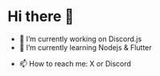 # Hi there 👋
- 🔭 I’m currently working on Discord.js
- 🌱 I’m currently learning Nodejs & Flutter
<!-- - 👯 I’m looking to collaborate on ... -->
<!-- - 🤔 I’m looking for help with ... -->
<!-- - 💬 Ask me about ... -->
- 📫 How to reach me: X or Discord
<!-- - 😄 Pronouns: ... -->
<!-- - ⚡ Fun fact: ... -->
